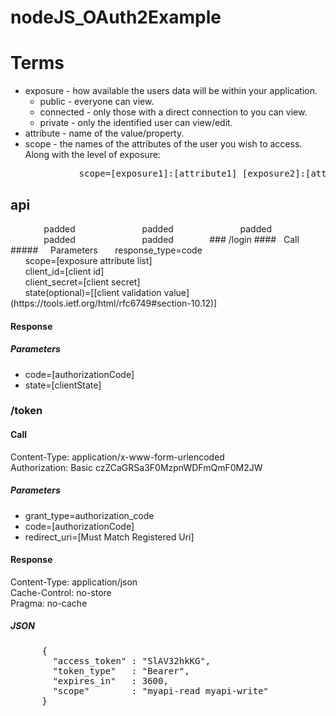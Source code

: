 # nodeJS_OAuth2Example

# Terms
- exposure - how available the users data will be within your application.
  - public - everyone can view.
  - connected - only those with a direct connection to you can view.
  - private - only the identified user can view/edit.
- attribute - name of the value/property.
- scope - the names of the attributes of the user you wish to access. Along with the level of exposure:
<pre>             scope=[exposure1]:[attribute1] [exposure2]:[attribute2] [exposure3]:[attribute3]...</pre>

## api
<link rel="stylesheet" type="text/css" media="all" href="https://raw.githubusercontent.com/jozsefmorrissey/nodeJS_OAuth2Example/uus/markdown.css" />
<style type='text/css'>t { padding: 40pt };</style>
<t>padded</t><t>padded</t><t>padded</t><t>padded</t><t>padded</t>
### /login
#### &nbsp;&nbsp;Call
##### &nbsp;&nbsp;&nbsp;&nbsp;Parameters
&nbsp;&nbsp;&nbsp;&nbsp;&nbsp;&nbsp;response_type=code<br>
&nbsp;&nbsp;&nbsp;&nbsp;&nbsp;&nbsp;scope=[exposure attribute list]<br>
&nbsp;&nbsp;&nbsp;&nbsp;&nbsp;&nbsp;client_id=[client id]<br>
&nbsp;&nbsp;&nbsp;&nbsp;&nbsp;&nbsp;client_secret=[client secret]<br>
&nbsp;&nbsp;&nbsp;&nbsp;&nbsp;&nbsp;state(optional)=[[client validation value](https://tools.ietf.org/html/rfc6749#section-10.12)]<br>

#### Response
##### Parameters
- code=[authorizationCode]
- state=[clientState]

### /token
#### Call
Content-Type: application/x-www-form-urlencoded<br>
Authorization: Basic czZCaGRSa3F0MzpnWDFmQmF0M2JW

##### Parameters
- grant_type=authorization_code
- code=[authorizationCode]
- redirect_uri=[Must Match Registered Uri]

#### Response
Content-Type: application/json<br>
Cache-Control: no-store<br>
Pragma: no-cache
##### JSON
<pre>
      {
        "access_token" : "SlAV32hkKG",
        "token_type"   : "Bearer",
        "expires_in"   : 3600,
        "scope"        : "myapi-read myapi-write"
      }
</pre>
